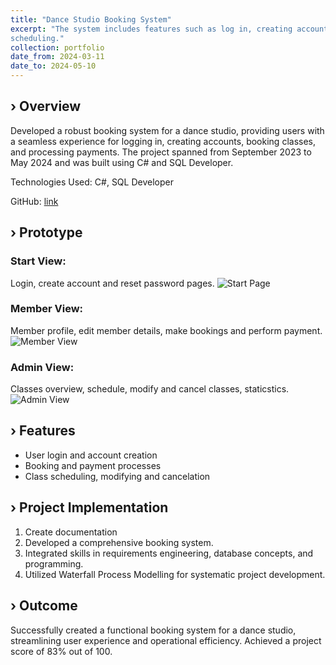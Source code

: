 ```yaml
---
title: "Dance Studio Booking System"
excerpt: "The system includes features such as log in, creating account, booking and payment processes, class 
scheduling."
collection: portfolio
date_from: 2024-03-11
date_to: 2024-05-10
---
```


› Overview
------

Developed a robust booking system for a dance studio, providing users with a seamless experience for logging in, creating accounts, booking classes, and processing payments. The project spanned from September 2023 to May 2024 and was built using C# and SQL Developer.

Technologies Used: C#, SQL Developer

GitHub: [link](https://github.com/Yunnna005/DanceStudioBookingSystem.git "Github")

› Prototype
------
### Start View: 

Login, create account and reset password pages.
<img src="/AnnaKovalenko.github.io/images/Start_page.png" alt="Start Page">

### Member View:

Member profile, edit member details, make bookings and perform payment.
<img src="/AnnaKovalenko.github.io/images/MemberView_pages.png" alt="Member View">

### Admin View:

Classes overview, schedule, modify and cancel classes, staticstics.
<img src="/AnnaKovalenko.github.io/images/AdminView_pages.png" alt="Admin View">

› Features
------

* User login and account creation
* Booking and payment processes
* Class scheduling, modifying and cancelation

› Project Implementation
------

1. Create documentation
1. Developed a comprehensive booking system.
1. Integrated skills in requirements engineering, database concepts, and programming.
1. Utilized Waterfall Process Modelling for systematic project development.

› Outcome
------
Successfully created a functional booking system for a dance studio, streamlining user experience and operational efficiency. Achieved a project score of 83% out of 100.
